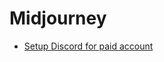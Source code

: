 # Midjourney

* [Setup Discord for paid account](https://www.reddit.com/r/midjourney/comments/x4ia8t/ive_already_paid_for_subscription_yet_i_cant/)
